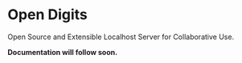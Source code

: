 # Open Digits
Open Source and Extensible Localhost Server for Collaborative Use.

**Documentation will follow soon.**
